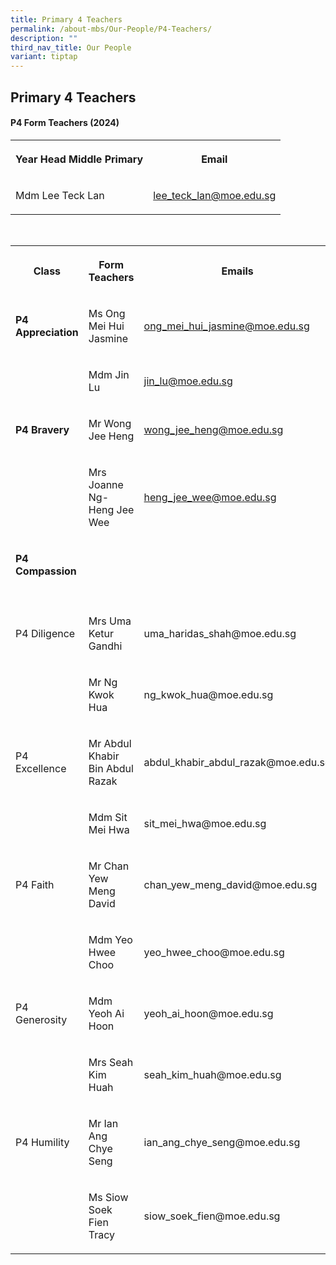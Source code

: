 ```yaml
---
title: Primary 4 Teachers
permalink: /about-mbs/Our-People/P4-Teachers/
description: ""
third_nav_title: Our People
variant: tiptap
---
```

<h2><strong>Primary 4 Teachers</strong></h2><h4><strong>P4 Form Teachers (2024)</strong></h4><table><tbody><tr><th rowspan="1" colspan="1"><p>Year Head Middle Primary</p></th><th rowspan="1" colspan="1"><p>Email</p></th></tr><tr><td rowspan="1" colspan="1"><p>Mdm Lee Teck Lan</p></td><td rowspan="1" colspan="1"><p><a href="mailto:lee_teck_lan@moe.edu.sg" rel="noopener noreferrer nofollow" target="_blank">lee_teck_lan@moe.edu.sg</a></p></td></tr></tbody></table><p><br></p><table><tbody><tr><th rowspan="1" colspan="1"><p>Class</p></th><th rowspan="1" colspan="1"><p>Form Teachers</p></th><th rowspan="1" colspan="1"><p>Emails</p></th></tr><tr><td rowspan="1" colspan="1"><p><strong>P4 Appreciation</strong></p></td><td rowspan="1" colspan="1"><p>Ms Ong Mei Hui Jasmine</p></td><td rowspan="1" colspan="1"><p><a href="mailto:ong_mei_hui_jasmine@moe.edu.sg" rel="noopener noreferrer nofollow" target="_blank">ong_mei_hui_jasmine@moe.edu.sg</a></p></td></tr><tr><td rowspan="1" colspan="1"><p></p></td><td rowspan="1" colspan="1"><p>Mdm Jin Lu</p></td><td rowspan="1" colspan="1"><p><a href="mailto:jin_lu@moe.edu.sg" rel="noopener noreferrer nofollow" target="_blank">jin_lu@moe.edu.sg</a></p></td></tr><tr><td rowspan="1" colspan="1"><p><strong>P4 Bravery</strong></p></td><td rowspan="1" colspan="1"><p>Mr Wong Jee Heng</p></td><td rowspan="1" colspan="1"><p><a href="mailto:wong_jee_heng@moe.edu.sg" rel="noopener noreferrer nofollow" target="_blank">wong_jee_heng@moe.edu.sg</a></p></td></tr><tr><td rowspan="1" colspan="1"><p></p></td><td rowspan="1" colspan="1"><p>Mrs Joanne Ng- Heng Jee Wee</p></td><td rowspan="1" colspan="1"><p><a href="mailto:heng_jee_wee@moe.edu.sg" rel="noopener noreferrer nofollow" target="_blank">heng_jee_wee@moe.edu.sg</a></p></td></tr><tr><td rowspan="1" colspan="1"><p><strong>P4 Compassion</strong></p></td><td rowspan="1" colspan="1"><p></p></td><td rowspan="1" colspan="1"><p></p></td></tr><tr><td rowspan="1" colspan="1"><p></p></td><td rowspan="1" colspan="1"><p></p></td><td rowspan="1" colspan="1"><p></p></td></tr><tr><td rowspan="1" colspan="1"><p>P4 Diligence</p></td><td rowspan="1" colspan="1"><p>Mrs Uma Ketur Gandhi</p></td><td rowspan="1" colspan="1"><p>uma_haridas_shah@moe.edu.sg</p></td></tr><tr><td rowspan="1" colspan="1"><p></p></td><td rowspan="1" colspan="1"><p>Mr Ng Kwok Hua</p></td><td rowspan="1" colspan="1"><p>ng_kwok_hua@moe.edu.sg</p></td></tr><tr><td rowspan="1" colspan="1"><p>P4 Excellence</p></td><td rowspan="1" colspan="1"><p>Mr Abdul Khabir Bin Abdul Razak</p></td><td rowspan="1" colspan="1"><p>abdul_khabir_abdul_razak@moe.edu.sg</p></td></tr><tr><td rowspan="1" colspan="1"><p></p></td><td rowspan="1" colspan="1"><p>Mdm Sit Mei Hwa</p></td><td rowspan="1" colspan="1"><p>sit_mei_hwa@moe.edu.sg</p></td></tr><tr><td rowspan="1" colspan="1"><p>P4 Faith</p></td><td rowspan="1" colspan="1"><p>Mr Chan Yew Meng David</p></td><td rowspan="1" colspan="1"><p>chan_yew_meng_david@moe.edu.sg</p></td></tr><tr><td rowspan="1" colspan="1"><p></p></td><td rowspan="1" colspan="1"><p>Mdm Yeo Hwee Choo</p></td><td rowspan="1" colspan="1"><p>yeo_hwee_choo@moe.edu.sg</p></td></tr><tr><td rowspan="1" colspan="1"><p>P4 Generosity</p></td><td rowspan="1" colspan="1"><p>Mdm Yeoh Ai Hoon</p></td><td rowspan="1" colspan="1"><p>yeoh_ai_hoon@moe.edu.sg</p></td></tr><tr><td rowspan="1" colspan="1"><p></p></td><td rowspan="1" colspan="1"><p>Mrs Seah Kim Huah</p></td><td rowspan="1" colspan="1"><p>seah_kim_huah@moe.edu.sg</p></td></tr><tr><td rowspan="1" colspan="1"><p>P4 Humility</p></td><td rowspan="1" colspan="1"><p>Mr Ian Ang Chye Seng</p></td><td rowspan="1" colspan="1"><p>ian_ang_chye_seng@moe.edu.sg</p></td></tr><tr><td rowspan="1" colspan="1"><p></p></td><td rowspan="1" colspan="1"><p>Ms Siow Soek Fien Tracy</p></td><td rowspan="1" colspan="1"><p>siow_soek_fien@moe.edu.sg</p></td></tr></tbody></table><p></p>